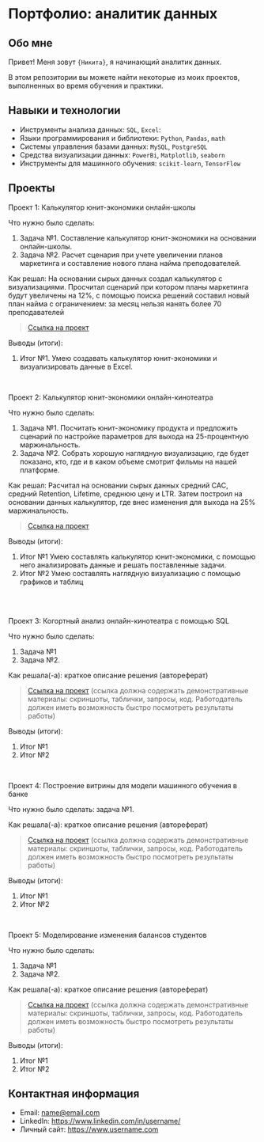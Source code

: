 # Портфолио: аналитик данных

## Обо мне 

Привет! Меня зовут ``{Никита}``, я начинающий аналитик данных. 

В этом репозитории вы можете найти некоторые из моих проектов, выполненных во время обучения и практики.
<br>

## Навыки и технологии
- Инструменты анализа данных: ``SQL``, ``Excel``: 
- Языки программирования и библиотеки: ``Python``, ``Pandas``, ``math`` 
- Системы управления базами данных: ``MySQL``, ``PostgreSQL``
- Средства визуализации данных: ``PowerBi``, ``Matplotlib``, ``seaborn``
- Инструменты для машинного обучения: ``scikit-learn``, ``TensorFlow``



## Проекты
<p> Проект 1: Калькулятор юнит-экономики онлайн-школы</p>
<p>Что нужно было сделать:<p>
<ol>
  <li>Задача №1. Составление калькулятор юнит-экономики на основании онлайн-школы.</li>
  <li>Задача №2. Расчет сценария при учете увеличении планов маркетинга и составление нового плана найма преподователей.</li>
</ol>

<p>Как решал: На основании сырых данных создал калькулятор с визуализациями. Просчитал сценарий при котором планы маркетинга будут увеличены на 12%, с помощью поиска решений составил новый план найма с ограничением: за месяц нельзя нанять более 70 преподавателей <p>


> <a href="https://github.com/NikitaTitov0707/Nik/blob/main/%D0%9F%D1%80%D0%BE%D0%B5%D0%BA%D1%82%20%E2%84%96%201.xlsx">Ссылка на проект</a>

<p>Выводы (итоги):<p>
<ol>
  <li>Итог №1. Умею создавать калькулятор юнит-экономики и визуализировать данные в Excel.</li>
</ol>
<br> 

<p> Проект 2: Калькулятор юнит-экономики онлайн-кинотеатра</p>
<p>Что нужно было сделать:<p>
<ol>
  <li>Задача №1. Посчитать юнит-экономику продукта и предложить сценарий по настройке параметров для выхода на 25-процентную маржинальность.</li>
  <li>Задача №2. Собрать хорошую наглядную визуализацию, где будет показано, кто, где и в каком объеме смотрит фильмы на нашей платформе.</li>
</ol>

<p>Как решал: Расчитал на основании сырых данных средний CAC, средний Retention, Lifetime, среднюю цену и LTR. Затем построил на основании данных калькулятор, где внес изменения для выхода на 25% маржинальность.<p>

> <a href="https://drive.google.com/drive/folders/1VVPgFf-qam-O3u80WmdXxo1LZ_-d8qDP">Ссылка на проект</a>
 
 
<p>Выводы (итоги):<p>
<ol>
  <li>Итог №1 Умею составлять калькулятор юнит-экономики, с помощью него анализировать данные и решать поставленные задачи. </li>
  <li>Итог №2 Умею составлять наглядную визуализацию с помощью графиков и таблиц </li>
</ol>
<br> 

<br> 
<p> Проект 3: Когортный анализ онлайн-кинотеатра с помощью SQL</p>
<p>Что нужно было сделать:<p>
<ol>
  <li>Задача №1</li>
  <li>Задача №2.</li>
</ol>

<p>Как решала(-а): краткое описание решения (автореферат)<p>
  
> <a href="https://drive.google.com/drive/folders/1wdD-mfSeIsHWgrMLJz8Tv_ClAuP_EAOQ?usp=sharing">Ссылка на проект</a>
(ссылка должна содержать демонстративные материалы: скриншоты, таблички, запросы, код. Работодатель должен иметь возможность быстро посмотреть результаты работы)

  <p>Выводы (итоги):<p>
<ol>
  <li>Итог №1</li>
  <li>Итог №2</li>
</ol>

<br> 
<p>Проект 4: Построение витрины для модели машинного обучения в банке </p> 
<p>Что нужно было сделать: задача №1.<p>
  
<p>Как решала(-а): краткое описание решения (автореферат)<p>

> <a href="https://drive.google.com/drive/folders/1QOk5AAh6x7jK_yHgfKI2sUFYR7AWUi5u">Ссылка на проект</a>
(ссылка должна содержать демонстративные материалы: скриншоты, таблички, запросы, код. Работодатель должен иметь возможность быстро посмотреть результаты работы)
  
 <p>Выводы (итоги):<p>
<ol>
  <li>Итог №1</li>
  <li>Итог №2</li>
</ol>
<br> 


<p>Проект 5: Моделирование изменения балансов студентов</p> 
<p>Что нужно было сделать:<p>
<ol>
  <li>Задача №1</li>
  <li>Задача №2.</li>
</ol>

<p>Как решала(-а): краткое описание решения (автореферат)<p>

> <a href="https://github.com/Skyproportfolio/data-analytics-5month/blob/main/Проект%205.xlsx">Ссылка на проект</a>
(ссылка должна содержать демонстративные материалы: скриншоты, таблички, запросы, код. Работодатель должен иметь возможность быстро посмотреть результаты работы)
 
 <p>Выводы (итоги):<p>
<ol>
  <li>Итог №1</li>
  <li>Итог №2</li>
</ol>

## Контактная информация
- Email: name@email.com
- LinkedIn: https://www.linkedin.com/in/username/
- Личный сайт: https://www.username.com
